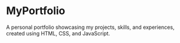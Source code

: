 # MyPortfolio
A personal portfolio showcasing my projects, skills, and experiences, created using HTML, CSS, and JavaScript.
